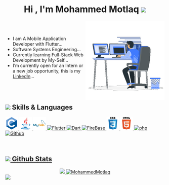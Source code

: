 
<h1 align="center"><b>Hi , I'm Mohammed Motlaq </b><img src="https://media.giphy.com/media/hvRJCLFzcasrR4ia7z/giphy.gif" width="35"></h1>

<picture> <img align="right" src="https://github.com/0xAbdulKhalid/0xAbdulKhalid/raw/main/assets/mdImages/Right_Side.gif" width = 250px></picture>

<br><br>

- I am A Mobile Application Developer with Flutter...
- Software Systems Engineering...
- Currently learning Full-Stack Web Development by My-Self...
- I’m currently open for an Intern or a new job opportunity, this is my [LinkedIn](www.linkedin.com/in/mohammed-motlaq-486372241
)...

<br><br>

## <img src="https://media2.giphy.com/media/QssGEmpkyEOhBCb7e1/giphy.gif?cid=ecf05e47a0n3gi1bfqntqmob8g9aid1oyj2wr3ds3mg700bl&rid=giphy.gif" width ="25"><b> Skills & Languages</b>

<p align="center">
  
  <a href="https://www.cprogramming.com/" target="_blank"
    rel="noreferrer"> <img src="https://raw.githubusercontent.com/devicons/devicon/master/icons/c/c-original.svg"
      alt="c" width="40" height="40" /> </a>
  <a href="https://www.java.com" target="_blank" rel="noreferrer"> <img
      src="https://raw.githubusercontent.com/devicons/devicon/master/icons/java/java-original.svg" alt="java" width="40"
      height="40" /> </a>
  <a href="https://www.mysql.com/" target="_blank" rel="noreferrer"> <img
      src="https://raw.githubusercontent.com/devicons/devicon/master/icons/mysql/mysql-original-wordmark.svg"
      alt="mysql" width="40" height="40" />
  <a href="https://flutter.dev/" target="_blank" rel="noreferrer"> <img
      src="https://global-uploads.webflow.com/6047a9e35e5dc54ac86ddd90/63018720eab248248ff88ee3_1bd86e15.png"
      alt="Flutter" width="40" height="40" />
  <a href="https://dart.dev/guides" target="_blank" rel="noreferrer"> <img
      src="https://upload.wikimedia.org/wikipedia/commons/thumb/9/91/Dart-logo-icon.svg/1200px-Dart-logo-icon.svg.png"
      alt="Dart" width="40" height="40" />
  <a href="https://firebase.google.com/" target="_blank" rel="noreferrer"> <img
      src="https://cdn.freebiesupply.com/logos/large/2x/firebase-1-logo-png-transparent.png"
      alt="FireBase" width="40" height="40" />
    <a href="https://www.w3schools.com/css/" target="_blank"
    rel="noreferrer"> <img
      src="https://raw.githubusercontent.com/devicons/devicon/master/icons/css3/css3-original-wordmark.svg" alt="css3"
      width="40" height="40" /> </a> 
  <a href="https://www.w3.org/html/" target="_blank" rel="noreferrer"> <img
      src="https://raw.githubusercontent.com/devicons/devicon/master/icons/html5/html5-original-wordmark.svg"
      alt="html5" width="40" height="40" /> </a>
  <a href="https://www.php.net/docs.php" target="_blank" rel="noreferrer"> <img
      src="https://www.php.net/images/logos/new-php-logo.svg"
      alt="php" width="40" height="40" />
  <a href="https://github.com/" target="_blank" rel="noreferrer"> <img
      src="https://upload.wikimedia.org/wikipedia/commons/9/91/Octicons-mark-github.svg"
      alt="Github" width="40" height="40" />
</p><br>


## <img src="https://media.giphy.com/media/iY8CRBdQXODJSCERIr/giphy.gif" width="35"><b> Github Stats </b>
<div align="center">

<a href="https://github.com/MohammedMotlaq/">
  <img src="https://github-readme-stats.vercel.app/api?username=MohammedMotlaq&include_all_commits=true&count_private=true&show_icons=true&line_height=20&title_color=7A7ADB&icon_color=2234AE&text_color=D3D3D3&bg_color=0,000000,130F40" width="400"/>
  <img src="https://github-readme-stats.vercel.app/api/top-langs?username=MohammedMotlaq&show_icons=true&locale=en&layout=compact&line_height=20&title_color=7A7ADB&icon_color=2234AE&text_color=D3D3D3&bg_color=0,000000,130F40" width="350"  alt="MohammedMotlaq"/>

</a>
</div>
<img src="https://user-images.githubusercontent.com/73097560/115834477-dbab4500-a447-11eb-908a-139a6edaec5c.gif"><br><br>
